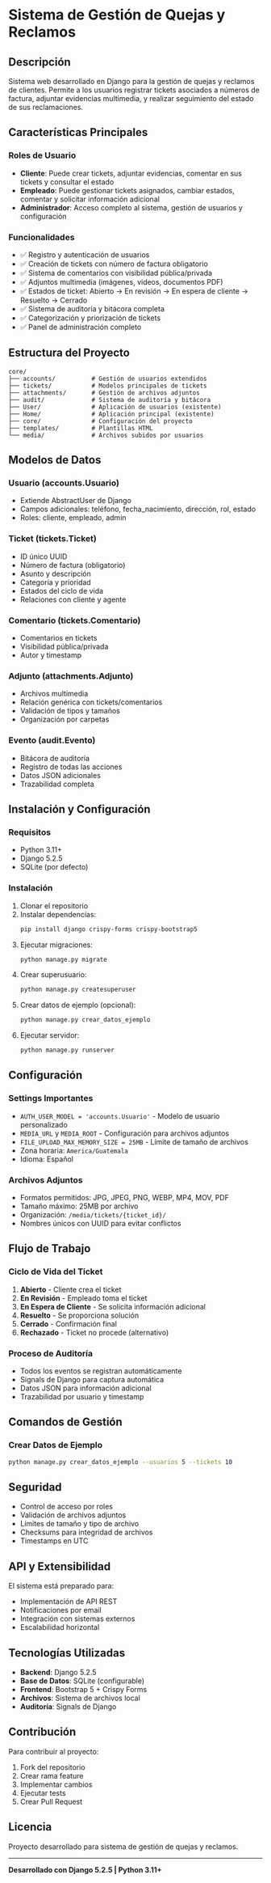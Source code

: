 # Sistema de Gestión de Quejas y Reclamos

## Descripción

Sistema web desarrollado en Django para la gestión de quejas y reclamos de clientes. Permite a los usuarios registrar tickets asociados a números de factura, adjuntar evidencias multimedia, y realizar seguimiento del estado de sus reclamaciones.

## Características Principales

### Roles de Usuario
- **Cliente**: Puede crear tickets, adjuntar evidencias, comentar en sus tickets y consultar el estado
- **Empleado**: Puede gestionar tickets asignados, cambiar estados, comentar y solicitar información adicional
- **Administrador**: Acceso completo al sistema, gestión de usuarios y configuración

### Funcionalidades
- ✅ Registro y autenticación de usuarios
- ✅ Creación de tickets con número de factura obligatorio
- ✅ Sistema de comentarios con visibilidad pública/privada
- ✅ Adjuntos multimedia (imágenes, videos, documentos PDF)
- ✅ Estados de ticket: Abierto → En revisión → En espera de cliente → Resuelto → Cerrado
- ✅ Sistema de auditoría y bitácora completa
- ✅ Categorización y priorización de tickets
- ✅ Panel de administración completo

## Estructura del Proyecto

```
core/
├── accounts/          # Gestión de usuarios extendidos
├── tickets/           # Modelos principales de tickets
├── attachments/       # Gestión de archivos adjuntos
├── audit/             # Sistema de auditoría y bitácora
├── User/              # Aplicación de usuarios (existente)
├── Home/              # Aplicación principal (existente)
├── core/              # Configuración del proyecto
├── templates/         # Plantillas HTML
└── media/             # Archivos subidos por usuarios
```

## Modelos de Datos

### Usuario (accounts.Usuario)
- Extiende AbstractUser de Django
- Campos adicionales: teléfono, fecha_nacimiento, dirección, rol, estado
- Roles: cliente, empleado, admin

### Ticket (tickets.Ticket)
- ID único UUID
- Número de factura (obligatorio)
- Asunto y descripción
- Categoría y prioridad
- Estados del ciclo de vida
- Relaciones con cliente y agente

### Comentario (tickets.Comentario)
- Comentarios en tickets
- Visibilidad pública/privada
- Autor y timestamp

### Adjunto (attachments.Adjunto)
- Archivos multimedia
- Relación genérica con tickets/comentarios
- Validación de tipos y tamaños
- Organización por carpetas

### Evento (audit.Evento)
- Bitácora de auditoría
- Registro de todas las acciones
- Datos JSON adicionales
- Trazabilidad completa

## Instalación y Configuración

### Requisitos
- Python 3.11+
- Django 5.2.5
- SQLite (por defecto)

### Instalación
1. Clonar el repositorio
2. Instalar dependencias:
   ```bash
   pip install django crispy-forms crispy-bootstrap5
   ```
3. Ejecutar migraciones:
   ```bash
   python manage.py migrate
   ```
4. Crear superusuario:
   ```bash
   python manage.py createsuperuser
   ```
5. Crear datos de ejemplo (opcional):
   ```bash
   python manage.py crear_datos_ejemplo
   ```
6. Ejecutar servidor:
   ```bash
   python manage.py runserver
   ```

## Configuración

### Settings Importantes
- `AUTH_USER_MODEL = 'accounts.Usuario'` - Modelo de usuario personalizado
- `MEDIA_URL` y `MEDIA_ROOT` - Configuración para archivos adjuntos
- `FILE_UPLOAD_MAX_MEMORY_SIZE = 25MB` - Límite de tamaño de archivos
- Zona horaria: `America/Guatemala`
- Idioma: Español

### Archivos Adjuntos
- Formatos permitidos: JPG, JPEG, PNG, WEBP, MP4, MOV, PDF
- Tamaño máximo: 25MB por archivo
- Organización: `/media/tickets/{ticket_id}/`
- Nombres únicos con UUID para evitar conflictos

## Flujo de Trabajo

### Ciclo de Vida del Ticket
1. **Abierto** - Cliente crea el ticket
2. **En Revisión** - Empleado toma el ticket
3. **En Espera de Cliente** - Se solicita información adicional
4. **Resuelto** - Se proporciona solución
5. **Cerrado** - Confirmación final
6. **Rechazado** - Ticket no procede (alternativo)

### Proceso de Auditoría
- Todos los eventos se registran automáticamente
- Signals de Django para captura automática
- Datos JSON para información adicional
- Trazabilidad por usuario y timestamp

## Comandos de Gestión

### Crear Datos de Ejemplo
```bash
python manage.py crear_datos_ejemplo --usuarios 5 --tickets 10
```

## Seguridad

- Control de acceso por roles
- Validación de archivos adjuntos
- Límites de tamaño y tipo de archivo
- Checksums para integridad de archivos
- Timestamps en UTC

## API y Extensibilidad

El sistema está preparado para:
- Implementación de API REST
- Notificaciones por email
- Integración con sistemas externos
- Escalabilidad horizontal

## Tecnologías Utilizadas

- **Backend**: Django 5.2.5
- **Base de Datos**: SQLite (configurable)
- **Frontend**: Bootstrap 5 + Crispy Forms
- **Archivos**: Sistema de archivos local
- **Auditoría**: Signals de Django

## Contribución

Para contribuir al proyecto:
1. Fork del repositorio
2. Crear rama feature
3. Implementar cambios
4. Ejecutar tests
5. Crear Pull Request

## Licencia

Proyecto desarrollado para sistema de gestión de quejas y reclamos.

---

**Desarrollado con Django 5.2.5 | Python 3.11+**